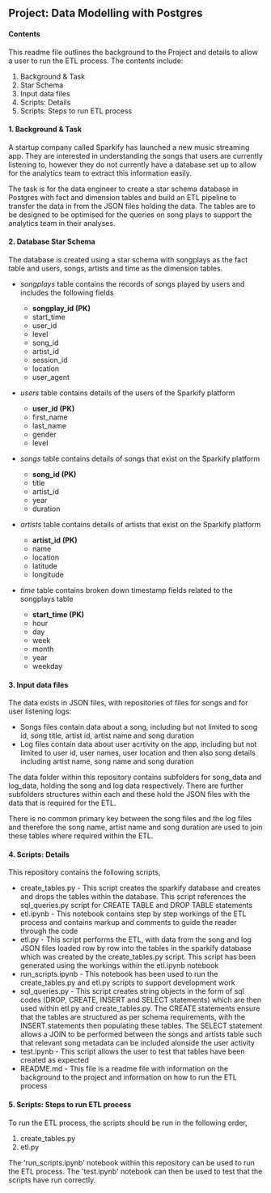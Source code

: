 ## Project: Data Modelling with Postgres

#### Contents
This readme file outlines the background to the Project and details to allow a user to run the ETL process.  The contents include:
1. Background & Task
2. Star Schema
3. Input data files
4. Scripts: Details
5. Scripts: Steps to run ETL process


#### 1. Background & Task
A startup company called Sparkify has launched a new music streaming app.  They are interested in understanding the songs that users are currently listening to, however they do not currently have a database set up to allow for the analytics team to extract this information easily.

The task is for the data engineer to create a star schema database in Postgres with fact and dimension tables and build an ETL pipeline to transfer the data in from the JSON files holding the data.  The tables are to be designed to be optimised for the queries on song plays to support the analytics team in their analyses.

#### 2. Database Star Schema

The database is created using a star schema with songplays as the fact table and users, songs, artists and time as the dimension tables. 

- *songplays* table contains the records of songs played by users and includes the following fields
    - **songplay_id (PK)**
    - start_time
    - user_id
    - level
    - song_id
    - artist_id
    - session_id
    - location
    - user_agent
    
- *users* table contains details of the users of the Sparkify platform
    - **user_id (PK)**
    - first_name
    - last_name
    - gender
    - level

- *songs* table contains details of songs that exist on the Sparkify platform
    - **song_id (PK)**
    - title
    - artist_id
    - year
    - duration

- *artists* table contains details of artists that exist on the Sparkify platform
    - **artist_id (PK)**
    - name
    - location
    - latitude
    - longitude

- *time* table contains broken down timestamp fields related to the songplays table
    - **start_time (PK)**
    - hour
    - day
    - week
    - month
    - year
    - weekday

#### 3. Input data files
The data exists in JSON files, with repositories of files for songs and for user listening logs:
- Songs files contain data about a song, including but not limited to song id, song title, artist id, artist name and song duration
- Log files contain data about user acrtivity on the app, including but not limited to user id, user names, user location and then also song details including artist name, song name and song duration

The data folder within this repository contains subfolders for song_data and log_data, holding the song and log data respectively.  There are further subfolders structures within each and these hold the JSON files with the data that is required for the ETL.

There is no common primary key between the song files and the log files and therefore the song name, artist name and song duration are used to join these tables where required within the ETL.

#### 4. Scripts: Details

This repository contains the following scripts,
- create_tables.py - This script creates the sparkify database and creates and drops the tables within the database.  This script references the sql_queries.py script for CREATE TABLE and DROP TABLE statements
- etl.ipynb - This notebook contains step by step workings of the ETL process and contains markup and comments to guide the reader through the code
- etl.py - This script performs the ETL, with data from the song and log JSON files loaded row by row into the tables in the sparkify database which was created by the create_tables.py script.  This script has been generated using the workings within the etl.ipynb notebook
- run_scripts.ipynb - This notebook has been used to run the create_tables.py and etl.py scripts to support development work
- sql_queries.py - This script creates string objects in the form of sql codes (DROP, CREATE, INSERT and SELECT statements) which are then used within etl.py and create_tables.py.  The CREATE statements ensure that the tables are structured as per schema requirements, with the INSERT statements then populating these tables.  The SELECT statement allows a JOIN to be performed between the songs and artists table such that relevant song metadata can be included alonside the user activity
- test.ipynb - This script allows the user to test that tables have been created as expected
- README.md - This file is a readme file with information on the background to the project and information on how to run the ETL process

#### 5. Scripts: Steps to run ETL process
To run the ETL process, the scripts should be run in the following order,
1. create_tables.py
2. etl.py

The 'run_scripts.ipynb' notebook within this repository can be used to run the ETL process.  The 'test.ipynb' notebook can then be used to test that the scripts have run correctly.


